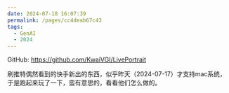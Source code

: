 ```yaml
---
date: 2024-07-18 16:07:39
permalink: /pages/cc4deab67c43
tags: 
  - GenAI
  - 2024
---
```


GitHub: <https://github.com/KwaiVGI/LivePortrait>

刷推特偶然看到的快手新出的东西，似乎昨天（2024-07-17）才支持mac系统，于是跑起来玩了一下，蛮有意思的，看看他们怎么做的。